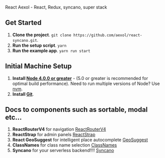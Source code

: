 React Aexol - React, Redux, syncano, super stack

## Get Started
1. **Clone the project**. `git clone https://github.com/aexol/react-syncano.git`.
2. **Run the setup script**. `yarn`
3. **Run the example app**. `yarn run start`

## Initial Machine Setup
1. **Install [Node 4.0.0 or greater](https://nodejs.org)** - (5.0 or greater is recommended for optimal build performance). Need to run multiple versions of Node? Use [nvm](https://github.com/creationix/nvm).
2. **Install [Git](https://git-scm.com/downloads)**.


## Docs to components such as sortable, modal etc...
1. **ReactRouterV4** for navigation [ReactRouterV4](https://reacttraining.com/react-router/web/guides/quick-start)
2. **ReactStrap** for admin panels [ReactStrap](reactstrap.github.io)
3. **React GeoSuggest** for intelligent place autocomplete [GeoSuggest](https://github.com/ubilabs/react-geosuggest)
4. **ClassNames** for class name selection [ClassNames](https://github.com/JedWatson/classnames)
5. **Syncano** for your serverless backend!!!! [Syncano](https://syncano.io/)
